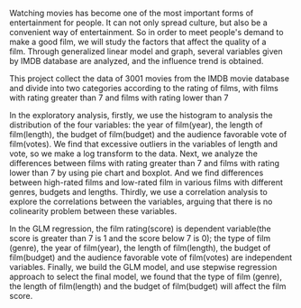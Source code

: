 Watching movies has become one of the most important forms of entertainment for people. It can not only spread culture, but also be a convenient way of entertainment. So in order to meet people's demand to make a good film, we will study the factors that affect the quality of a film. Through generalized linear model and graph, several variables given by IMDB database are analyzed, and the influence trend is obtained.

This project collect the data of 3001 movies from the IMDB movie database and divide into two categories according to the rating of films, with films with rating greater than 7 and films with rating lower than 7 

In the exploratory analysis, firstly, we use the histogram to analysis the distribution of the four variables: the year of film(year), the length of film(length), the budget of film(budget) and the audience favorable vote of film(votes). We find that excessive outliers in the variables of length and vote, so we make a log transform to the data. Next, we analyze the differences between films with rating greater than 7 and films with rating lower than 7 by using pie chart and boxplot. And we find differences between high-rated films and low-rated film in various films with different genres, budgets and lengths. Thirdly, we use a correlation analysis to explore the correlations between the variables, arguing that there is no colinearity problem between these variables.

In the GLM regression, the film rating(score) is dependent variable(the score is greater than 7 is 1 and the score below 7 is 0); the type of film (genre), the year of film(year), the length of film(length), the budget of film(budget) and the audience favorable vote of film(votes) are independent variables. Finally, we build the GLM model, and use stepwise regression approach to select the final model, we found that the type of film (genre), the length of film(length) and the budget of film(budget) will affect the film score. 

